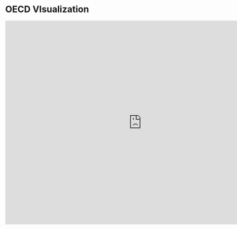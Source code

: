 # OECD VIsualization
<iframe src="https://data.oecd.org/chart/5FJg" width="860" height="645" style="border: 0" mozallowfullscreen="true" webkitallowfullscreen="true" allowfullscreen="true"><a href="https://data.oecd.org/chart/5FJg" target="_blank">OECD Chart: General government debt, Total, % of GDP, Annual, 2015</a></iframe>
